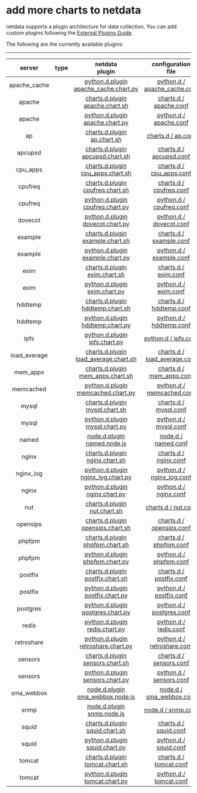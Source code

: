
# add more charts to netdata

netdata supports a plugin architecture for data collection. You can add custom plugins following the [External Plugins Guide](https://github.com/firehol/netdata/wiki/External-Plugins).

The following are the currently available plugins:

---

server|type|netdata<br/>plugin|configuration<br/>file|multiple<br/>servers|notes
:----:|:--:|:----:|:----:|:------------------:|:--------|
apache_cache||[python.d.plugin](https://github.com/firehol/netdata/blob/master/plugins.d/python.d.plugin)<br/>[apache_cache.chart.py](https://github.com/firehol/netdata/blob/master/python.d/apache_cache.chart.py)|[python.d / apache_cache.conf](https://github.com/firehol/netdata/blob/master/conf.d/python.d/apache_cache.conf)|YES||
apache||[charts.d.plugin](https://github.com/firehol/netdata/blob/master/plugins.d/charts.d.plugin)<br/>[apache.chart.sh](https://github.com/firehol/netdata/blob/master/charts.d/apache.chart.sh)|[charts.d / apache.conf](https://github.com/firehol/netdata/blob/master/conf.d/charts.d/apache.conf)|NO||
apache||[python.d.plugin](https://github.com/firehol/netdata/blob/master/plugins.d/python.d.plugin)<br/>[apache.chart.py](https://github.com/firehol/netdata/blob/master/python.d/apache.chart.py)|[python.d / apache.conf](https://github.com/firehol/netdata/blob/master/conf.d/python.d/apache.conf)|YES||
ap||[charts.d.plugin](https://github.com/firehol/netdata/blob/master/plugins.d/charts.d.plugin)<br/>[ap.chart.sh](https://github.com/firehol/netdata/blob/master/charts.d/ap.chart.sh)|[charts.d / ap.conf](https://github.com/firehol/netdata/blob/master/conf.d/charts.d/ap.conf)|NO||
apcupsd||[charts.d.plugin](https://github.com/firehol/netdata/blob/master/plugins.d/charts.d.plugin)<br/>[apcupsd.chart.sh](https://github.com/firehol/netdata/blob/master/charts.d/apcupsd.chart.sh)|[charts.d / apcupsd.conf](https://github.com/firehol/netdata/blob/master/conf.d/charts.d/apcupsd.conf)|NO||
cpu_apps||[charts.d.plugin](https://github.com/firehol/netdata/blob/master/plugins.d/charts.d.plugin)<br/>[cpu_apps.chart.sh](https://github.com/firehol/netdata/blob/master/charts.d/cpu_apps.chart.sh)|[charts.d / cpu_apps.conf](https://github.com/firehol/netdata/blob/master/conf.d/charts.d/cpu_apps.conf)|NO||
cpufreq||[charts.d.plugin](https://github.com/firehol/netdata/blob/master/plugins.d/charts.d.plugin)<br/>[cpufreq.chart.sh](https://github.com/firehol/netdata/blob/master/charts.d/cpufreq.chart.sh)|[charts.d / cpufreq.conf](https://github.com/firehol/netdata/blob/master/conf.d/charts.d/cpufreq.conf)|NO||
cpufreq||[python.d.plugin](https://github.com/firehol/netdata/blob/master/plugins.d/python.d.plugin)<br/>[cpufreq.chart.py](https://github.com/firehol/netdata/blob/master/python.d/cpufreq.chart.py)|[python.d / cpufreq.conf](https://github.com/firehol/netdata/blob/master/conf.d/python.d/cpufreq.conf)|YES||
dovecot||[python.d.plugin](https://github.com/firehol/netdata/blob/master/plugins.d/python.d.plugin)<br/>[dovecot.chart.py](https://github.com/firehol/netdata/blob/master/python.d/dovecot.chart.py)|[python.d / dovecot.conf](https://github.com/firehol/netdata/blob/master/conf.d/python.d/dovecot.conf)|YES||
example||[charts.d.plugin](https://github.com/firehol/netdata/blob/master/plugins.d/charts.d.plugin)<br/>[example.chart.sh](https://github.com/firehol/netdata/blob/master/charts.d/example.chart.sh)|[charts.d / example.conf](https://github.com/firehol/netdata/blob/master/conf.d/charts.d/example.conf)|NO||
example||[python.d.plugin](https://github.com/firehol/netdata/blob/master/plugins.d/python.d.plugin)<br/>[example.chart.py](https://github.com/firehol/netdata/blob/master/python.d/example.chart.py)|[python.d / example.conf](https://github.com/firehol/netdata/blob/master/conf.d/python.d/example.conf)|YES||
exim||[charts.d.plugin](https://github.com/firehol/netdata/blob/master/plugins.d/charts.d.plugin)<br/>[exim.chart.sh](https://github.com/firehol/netdata/blob/master/charts.d/exim.chart.sh)|[charts.d / exim.conf](https://github.com/firehol/netdata/blob/master/conf.d/charts.d/exim.conf)|NO||
exim||[python.d.plugin](https://github.com/firehol/netdata/blob/master/plugins.d/python.d.plugin)<br/>[exim.chart.py](https://github.com/firehol/netdata/blob/master/python.d/exim.chart.py)|[python.d / exim.conf](https://github.com/firehol/netdata/blob/master/conf.d/python.d/exim.conf)|YES||
hddtemp||[charts.d.plugin](https://github.com/firehol/netdata/blob/master/plugins.d/charts.d.plugin)<br/>[hddtemp.chart.sh](https://github.com/firehol/netdata/blob/master/charts.d/hddtemp.chart.sh)|[charts.d / hddtemp.conf](https://github.com/firehol/netdata/blob/master/conf.d/charts.d/hddtemp.conf)|NO||
hddtemp||[python.d.plugin](https://github.com/firehol/netdata/blob/master/plugins.d/python.d.plugin)<br/>[hddtemp.chart.py](https://github.com/firehol/netdata/blob/master/python.d/hddtemp.chart.py)|[python.d / hddtemp.conf](https://github.com/firehol/netdata/blob/master/conf.d/python.d/hddtemp.conf)|YES||
ipfs||[python.d.plugin](https://github.com/firehol/netdata/blob/master/plugins.d/python.d.plugin)<br/>[ipfs.chart.py](https://github.com/firehol/netdata/blob/master/python.d/ipfs.chart.py)|[python.d / ipfs.conf](https://github.com/firehol/netdata/blob/master/conf.d/python.d/ipfs.conf)|YES||
load_average||[charts.d.plugin](https://github.com/firehol/netdata/blob/master/plugins.d/charts.d.plugin)<br/>[load_average.chart.sh](https://github.com/firehol/netdata/blob/master/charts.d/load_average.chart.sh)|[charts.d / load_average.conf](https://github.com/firehol/netdata/blob/master/conf.d/charts.d/load_average.conf)|NO||
mem_apps||[charts.d.plugin](https://github.com/firehol/netdata/blob/master/plugins.d/charts.d.plugin)<br/>[mem_apps.chart.sh](https://github.com/firehol/netdata/blob/master/charts.d/mem_apps.chart.sh)|[charts.d / mem_apps.conf](https://github.com/firehol/netdata/blob/master/conf.d/charts.d/mem_apps.conf)|NO||
memcached||[python.d.plugin](https://github.com/firehol/netdata/blob/master/plugins.d/python.d.plugin)<br/>[memcached.chart.py](https://github.com/firehol/netdata/blob/master/python.d/memcached.chart.py)|[python.d / memcached.conf](https://github.com/firehol/netdata/blob/master/conf.d/python.d/memcached.conf)|YES||
mysql||[charts.d.plugin](https://github.com/firehol/netdata/blob/master/plugins.d/charts.d.plugin)<br/>[mysql.chart.sh](https://github.com/firehol/netdata/blob/master/charts.d/mysql.chart.sh)|[charts.d / mysql.conf](https://github.com/firehol/netdata/blob/master/conf.d/charts.d/mysql.conf)|NO||
mysql||[python.d.plugin](https://github.com/firehol/netdata/blob/master/plugins.d/python.d.plugin)<br/>[mysql.chart.py](https://github.com/firehol/netdata/blob/master/python.d/mysql.chart.py)|[python.d / mysql.conf](https://github.com/firehol/netdata/blob/master/conf.d/python.d/mysql.conf)|YES||
named||[node.d.plugin](https://github.com/firehol/netdata/blob/master/plugins.d/node.d.plugin)<br/>[named.node.js](https://github.com/firehol/netdata/blob/master/node.d/named.node.js)|[node.d / named.conf](https://github.com/firehol/netdata/blob/master/conf.d/node.d/named.conf)|YES||
nginx||[charts.d.plugin](https://github.com/firehol/netdata/blob/master/plugins.d/charts.d.plugin)<br/>[nginx.chart.sh](https://github.com/firehol/netdata/blob/master/charts.d/nginx.chart.sh)|[charts.d / nginx.conf](https://github.com/firehol/netdata/blob/master/conf.d/charts.d/nginx.conf)|NO||
nginx_log||[python.d.plugin](https://github.com/firehol/netdata/blob/master/plugins.d/python.d.plugin)<br/>[nginx_log.chart.py](https://github.com/firehol/netdata/blob/master/python.d/nginx_log.chart.py)|[python.d / nginx_log.conf](https://github.com/firehol/netdata/blob/master/conf.d/python.d/nginx_log.conf)|YES||
nginx||[python.d.plugin](https://github.com/firehol/netdata/blob/master/plugins.d/python.d.plugin)<br/>[nginx.chart.py](https://github.com/firehol/netdata/blob/master/python.d/nginx.chart.py)|[python.d / nginx.conf](https://github.com/firehol/netdata/blob/master/conf.d/python.d/nginx.conf)|YES||
nut||[charts.d.plugin](https://github.com/firehol/netdata/blob/master/plugins.d/charts.d.plugin)<br/>[nut.chart.sh](https://github.com/firehol/netdata/blob/master/charts.d/nut.chart.sh)|[charts.d / nut.conf](https://github.com/firehol/netdata/blob/master/conf.d/charts.d/nut.conf)|NO||
opensips||[charts.d.plugin](https://github.com/firehol/netdata/blob/master/plugins.d/charts.d.plugin)<br/>[opensips.chart.sh](https://github.com/firehol/netdata/blob/master/charts.d/opensips.chart.sh)|[charts.d / opensips.conf](https://github.com/firehol/netdata/blob/master/conf.d/charts.d/opensips.conf)|NO||
phpfpm||[charts.d.plugin](https://github.com/firehol/netdata/blob/master/plugins.d/charts.d.plugin)<br/>[phpfpm.chart.sh](https://github.com/firehol/netdata/blob/master/charts.d/phpfpm.chart.sh)|[charts.d / phpfpm.conf](https://github.com/firehol/netdata/blob/master/conf.d/charts.d/phpfpm.conf)|NO||
phpfpm||[python.d.plugin](https://github.com/firehol/netdata/blob/master/plugins.d/python.d.plugin)<br/>[phpfpm.chart.py](https://github.com/firehol/netdata/blob/master/python.d/phpfpm.chart.py)|[python.d / phpfpm.conf](https://github.com/firehol/netdata/blob/master/conf.d/python.d/phpfpm.conf)|YES||
postfix||[charts.d.plugin](https://github.com/firehol/netdata/blob/master/plugins.d/charts.d.plugin)<br/>[postfix.chart.sh](https://github.com/firehol/netdata/blob/master/charts.d/postfix.chart.sh)|[charts.d / postfix.conf](https://github.com/firehol/netdata/blob/master/conf.d/charts.d/postfix.conf)|NO||
postfix||[python.d.plugin](https://github.com/firehol/netdata/blob/master/plugins.d/python.d.plugin)<br/>[postfix.chart.py](https://github.com/firehol/netdata/blob/master/python.d/postfix.chart.py)|[python.d / postfix.conf](https://github.com/firehol/netdata/blob/master/conf.d/python.d/postfix.conf)|YES||
postgres||[python.d.plugin](https://github.com/firehol/netdata/blob/master/plugins.d/python.d.plugin)<br/>[postgres.chart.py](https://github.com/firehol/netdata/blob/master/python.d/postgres.chart.py)|[python.d / postgres.conf](https://github.com/firehol/netdata/blob/master/conf.d/python.d/postgres.conf)|YES||
redis||[python.d.plugin](https://github.com/firehol/netdata/blob/master/plugins.d/python.d.plugin)<br/>[redis.chart.py](https://github.com/firehol/netdata/blob/master/python.d/redis.chart.py)|[python.d / redis.conf](https://github.com/firehol/netdata/blob/master/conf.d/python.d/redis.conf)|YES||
retroshare||[python.d.plugin](https://github.com/firehol/netdata/blob/master/plugins.d/python.d.plugin)<br/>[retroshare.chart.py](https://github.com/firehol/netdata/blob/master/python.d/retroshare.chart.py)|[python.d / retroshare.conf](https://github.com/firehol/netdata/blob/master/conf.d/python.d/retroshare.conf)|YES||
sensors||[charts.d.plugin](https://github.com/firehol/netdata/blob/master/plugins.d/charts.d.plugin)<br/>[sensors.chart.sh](https://github.com/firehol/netdata/blob/master/charts.d/sensors.chart.sh)|[charts.d / sensors.conf](https://github.com/firehol/netdata/blob/master/conf.d/charts.d/sensors.conf)|NO||
sensors||[python.d.plugin](https://github.com/firehol/netdata/blob/master/plugins.d/python.d.plugin)<br/>[sensors.chart.py](https://github.com/firehol/netdata/blob/master/python.d/sensors.chart.py)|[python.d / sensors.conf](https://github.com/firehol/netdata/blob/master/conf.d/python.d/sensors.conf)|YES||
sma_webbox||[node.d.plugin](https://github.com/firehol/netdata/blob/master/plugins.d/node.d.plugin)<br/>[sma_webbox.node.js](https://github.com/firehol/netdata/blob/master/node.d/sma_webbox.node.js)|[node.d / sma_webbox.conf](https://github.com/firehol/netdata/blob/master/conf.d/node.d/sma_webbox.conf)|YES||
snmp||[node.d.plugin](https://github.com/firehol/netdata/blob/master/plugins.d/node.d.plugin)<br/>[snmp.node.js](https://github.com/firehol/netdata/blob/master/node.d/snmp.node.js)|[node.d / snmp.conf](https://github.com/firehol/netdata/blob/master/conf.d/node.d/snmp.conf)|YES||
squid||[charts.d.plugin](https://github.com/firehol/netdata/blob/master/plugins.d/charts.d.plugin)<br/>[squid.chart.sh](https://github.com/firehol/netdata/blob/master/charts.d/squid.chart.sh)|[charts.d / squid.conf](https://github.com/firehol/netdata/blob/master/conf.d/charts.d/squid.conf)|NO||
squid||[python.d.plugin](https://github.com/firehol/netdata/blob/master/plugins.d/python.d.plugin)<br/>[squid.chart.py](https://github.com/firehol/netdata/blob/master/python.d/squid.chart.py)|[python.d / squid.conf](https://github.com/firehol/netdata/blob/master/conf.d/python.d/squid.conf)|YES||
tomcat||[charts.d.plugin](https://github.com/firehol/netdata/blob/master/plugins.d/charts.d.plugin)<br/>[tomcat.chart.sh](https://github.com/firehol/netdata/blob/master/charts.d/tomcat.chart.sh)|[charts.d / tomcat.conf](https://github.com/firehol/netdata/blob/master/conf.d/charts.d/tomcat.conf)|NO||
tomcat||[python.d.plugin](https://github.com/firehol/netdata/blob/master/plugins.d/python.d.plugin)<br/>[tomcat.chart.py](https://github.com/firehol/netdata/blob/master/python.d/tomcat.chart.py)|[python.d / tomcat.conf](https://github.com/firehol/netdata/blob/master/conf.d/python.d/tomcat.conf)|YES||
